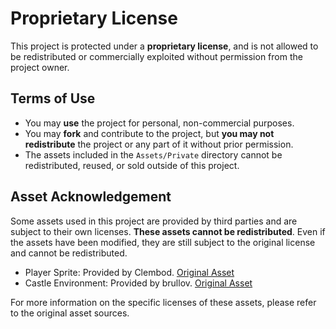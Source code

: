 # Proprietary License

This project is protected under a **proprietary license**, and is not allowed to be redistributed or commercially exploited without permission from the project owner.

## Terms of Use

- You may **use** the project for personal, non-commercial purposes.
- You may **fork** and contribute to the project, but **you may not redistribute** the project or any part of it without prior permission.
- The assets included in the `Assets/Private` directory cannot be redistributed, reused, or sold outside of this project.

## Asset Acknowledgement

Some assets used in this project are provided by third parties and are subject to their own licenses. **These assets cannot be redistributed**. Even if the assets have been modified, they are still subject to the original license and cannot be redistributed.

- Player Sprite: Provided by Clembod. [Original Asset](https://clembod.itch.io/warrior-free-animation-set)
- Castle Environment: Provided by brullov. [Original Asset](https://brullov.itch.io/2d-platformer-asset-pack-castle-of-despair)

For more information on the specific licenses of these assets, please refer to the original asset sources.
